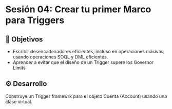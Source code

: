 
# Sesión 04: Crear tu primer Marco para Triggers

## :dart: Objetivos

- Escribir desencadenadores eficientes, incluso en operaciones masivas, usando operaciones SOQL y DML eficientes.
- Aprender a evitar que el diseño de un Trigger supere los Governor Limits

## ⚙ Desarrollo

Construye un Trigger framewrk para el objeto Cuenta (Account) usando una clase virtual.





